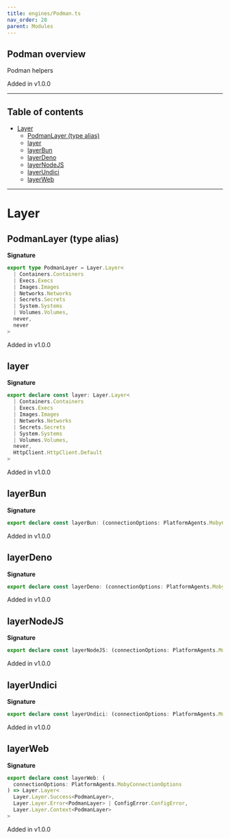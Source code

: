 ```yaml
---
title: engines/Podman.ts
nav_order: 28
parent: Modules
---
```


## Podman overview

Podman helpers

Added in v1.0.0

---

<h2 class="text-delta">Table of contents</h2>

- [Layer](#layer)
  - [PodmanLayer (type alias)](#podmanlayer-type-alias)
  - [layer](#layer-1)
  - [layerBun](#layerbun)
  - [layerDeno](#layerdeno)
  - [layerNodeJS](#layernodejs)
  - [layerUndici](#layerundici)
  - [layerWeb](#layerweb)

---

# Layer

## PodmanLayer (type alias)

**Signature**

```ts
export type PodmanLayer = Layer.Layer<
  | Containers.Containers
  | Execs.Execs
  | Images.Images
  | Networks.Networks
  | Secrets.Secrets
  | System.Systems
  | Volumes.Volumes,
  never,
  never
>
```

Added in v1.0.0

## layer

**Signature**

```ts
export declare const layer: Layer.Layer<
  | Containers.Containers
  | Execs.Execs
  | Images.Images
  | Networks.Networks
  | Secrets.Secrets
  | System.Systems
  | Volumes.Volumes,
  never,
  HttpClient.HttpClient.Default
>
```

Added in v1.0.0

## layerBun

**Signature**

```ts
export declare const layerBun: (connectionOptions: PlatformAgents.MobyConnectionOptions) => PodmanLayer
```

Added in v1.0.0

## layerDeno

**Signature**

```ts
export declare const layerDeno: (connectionOptions: PlatformAgents.MobyConnectionOptions) => PodmanLayer
```

Added in v1.0.0

## layerNodeJS

**Signature**

```ts
export declare const layerNodeJS: (connectionOptions: PlatformAgents.MobyConnectionOptions) => PodmanLayer
```

Added in v1.0.0

## layerUndici

**Signature**

```ts
export declare const layerUndici: (connectionOptions: PlatformAgents.MobyConnectionOptions) => PodmanLayer
```

Added in v1.0.0

## layerWeb

**Signature**

```ts
export declare const layerWeb: (
  connectionOptions: PlatformAgents.MobyConnectionOptions
) => Layer.Layer<
  Layer.Layer.Success<PodmanLayer>,
  Layer.Layer.Error<PodmanLayer> | ConfigError.ConfigError,
  Layer.Layer.Context<PodmanLayer>
>
```

Added in v1.0.0
